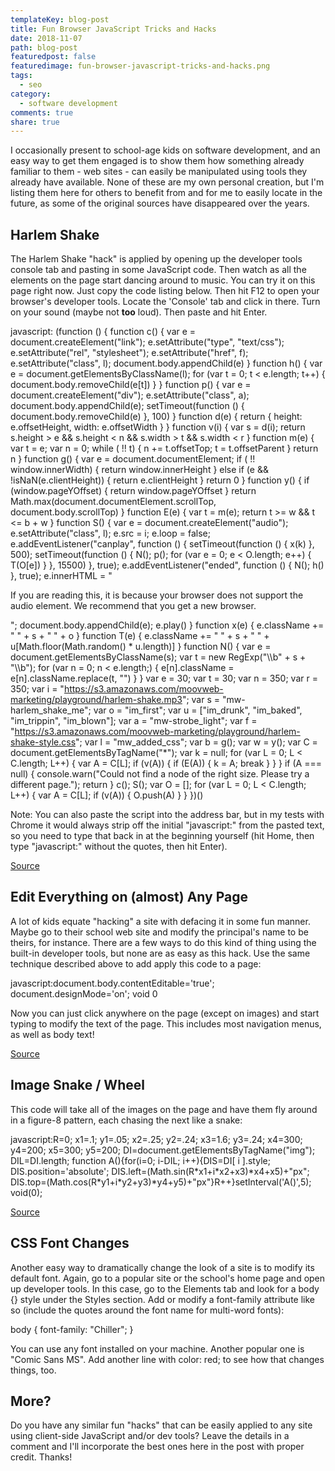 ```yaml
---
templateKey: blog-post
title: Fun Browser JavaScript Tricks and Hacks
date: 2018-11-07
path: blog-post
featuredpost: false
featuredimage: fun-browser-javascript-tricks-and-hacks.png
tags:
  - seo
category:
  - software development
comments: true
share: true
---
```


I occasionally present to school-age kids on software development, and an easy way to get them engaged is to show them how something already familiar to them - web sites - can easily be manipulated using tools they already have available. None of these are my own personal creation, but I'm listing them here for others to benefit from and for me to easily locate in the future, as some of the original sources have disappeared over the years.

## Harlem Shake

The Harlem Shake "hack" is applied by opening up the developer tools console tab and pasting in some JavaScript code. Then watch as all the elements on the page start dancing around to music. You can try it on this page right now. Just copy the code listing below. Then hit F12 to open your browser's developer tools. Locate the 'Console' tab and click in there. Turn on your sound (maybe not **too** loud). Then paste and hit Enter.

javascript: (function () {
    function c() {
        var e = document.createElement("link");
        e.setAttribute("type", "text/css");
        e.setAttribute("rel", "stylesheet");
        e.setAttribute("href", f);
        e.setAttribute("class", l);
        document.body.appendChild(e)
    }
    function h() {
        var e = document.getElementsByClassName(l);
        for (var t = 0; t < e.length; t++) {
            document.body.removeChild(e\[t\])
        }
    }
    function p() {
        var e = document.createElement("div");
        e.setAttribute("class", a);
        document.body.appendChild(e);
        setTimeout(function () {
            document.body.removeChild(e)
        }, 100)
    }
    function d(e) {
        return {
            height: e.offsetHeight,
            width: e.offsetWidth
        }
    }
    function v(i) {
        var s = d(i);
        return s.height > e && s.height < n && s.width > t && s.width < r
    }
    function m(e) {
        var t = e;
        var n = 0;
        while ( !! t) {
            n += t.offsetTop;
            t = t.offsetParent
        }
        return n
    }
    function g() {
        var e = document.documentElement;
        if ( !! window.innerWidth) {
            return window.innerHeight
        } else if (e && !isNaN(e.clientHeight)) {
            return e.clientHeight
        }
        return 0
    }
    function y() {
        if (window.pageYOffset) {
            return window.pageYOffset
        }
        return Math.max(document.documentElement.scrollTop, document.body.scrollTop)
    }
    function E(e) {
        var t = m(e);
        return t >= w && t <= b + w
    }
    function S() {
        var e = document.createElement("audio");
        e.setAttribute("class", l);
        e.src = i;
        e.loop = false;
        e.addEventListener("canplay", function () {
            setTimeout(function () {
                x(k)
            }, 500);
            setTimeout(function () {
                N();
                p();
                for (var e = 0; e < O.length; e++) {
                    T(O\[e\])
                }
            }, 15500)
        }, true);
        e.addEventListener("ended", function () {
            N();
            h()
        }, true);
        e.innerHTML = " <p>If you are reading this, it is because your browser does not support the audio element. We recommend that you get a new browser.</p> <p>";
        document.body.appendChild(e);
        e.play()
    }
    function x(e) {
        e.className += " " + s + " " + o
    }
    function T(e) {
        e.className += " " + s + " " + u\[Math.floor(Math.random() \* u.length)\]
    }
    function N() {
        var e = document.getElementsByClassName(s);
        var t = new RegExp("\\\\b" + s + "\\\\b");
        for (var n = 0; n < e.length;) {
            e\[n\].className = e\[n\].className.replace(t, "")
        }
    }
    var e = 30;
    var t = 30;
    var n = 350;
    var r = 350;
    var i = "https://s3.amazonaws.com/moovweb-marketing/playground/harlem-shake.mp3";
    var s = "mw-harlem\_shake\_me";
    var o = "im\_first";
    var u = \["im\_drunk", "im\_baked", "im\_trippin", "im\_blown"\];
    var a = "mw-strobe\_light";
    var f = "https://s3.amazonaws.com/moovweb-marketing/playground/harlem-shake-style.css";
    var l = "mw\_added\_css";
    var b = g();
    var w = y();
    var C = document.getElementsByTagName("\*");
    var k = null;
    for (var L = 0; L < C.length; L++) {
        var A = C\[L\];
        if (v(A)) {
            if (E(A)) {
                k = A;
                break
            }
        }
    }
    if (A === null) {
        console.warn("Could not find a node of the right size. Please try a different page.");
        return
    }
    c();
    S();
    var O = \[\];
    for (var L = 0; L < C.length; L++) {
        var A = C\[L\];
        if (v(A)) {
            O.push(A)
        }
    }
})()

Note: You can also paste the script into the address bar, but in my tests with Chrome it would always strip off the initial "javascript:" from the pasted text, so you need to type that back in at the beginning yourself (hit Home, then type "javascript:" without the quotes, then hit Enter).

[Source](https://gist.github.com/jonathantneal/656b23d080994df1587f770f61d88c77)

## Edit Everything on (almost) Any Page

A lot of kids equate "hacking" a site with defacing it in some fun manner. Maybe go to their school web site and modify the principal's name to be theirs, for instance. There are a few ways to do this kind of thing using the built-in developer tools, but none are as easy as this hack. Use the same technique described above to add apply this code to a page:

javascript:document.body.contentEditable='true'; document.designMode='on'; void 0

Now you can just click anywhere on the page (except on images) and start typing to modify the text of the page. This includes most navigation menus, as well as body text!

[Source](http://www.blogohblog.com/cool-javascript-tricks/)

## Image Snake / Wheel

This code will take all of the images on the page and have them fly around in a figure-8 pattern, each chasing the next like a snake:

javascript:R=0; x1=.1; y1=.05; x2=.25; y2=.24; x3=1.6; y3=.24; x4=300; y4=200; x5=300; y5=200; DI=document.getElementsByTagName("img"); DIL=DI.length; function A(){for(i=0; i-DIL; i++){DIS=DI\[ i \].style; DIS.position='absolute'; DIS.left=(Math.sin(R\*x1+i\*x2+x3)\*x4+x5)+"px"; DIS.top=(Math.cos(R\*y1+i\*y2+y3)\*y4+y5)+"px"}R++}setInterval('A()',5); void(0);

[Source](http://www.blogohblog.com/cool-javascript-tricks/)

## CSS Font Changes

Another easy way to dramatically change the look of a site is to modify its default font. Again, go to a popular site or the school's home page and open up developer tools. In this case, go to the Elements tab and look for a body {} style under the Styles section. Add or modify a font-family attribute like so (include the quotes around the font name for multi-word fonts):

body {
  font-family: "Chiller";
}

You can use any font installed on your machine. Another popular one is "Comic Sans MS". Add another line with color: red; to see how that changes things, too.

## More?

Do you have any similar fun "hacks" that can be easily applied to any site using client-side JavaScript and/or dev tools? Leave the details in a comment and I'll incorporate the best ones here in the post with proper credit. Thanks!
